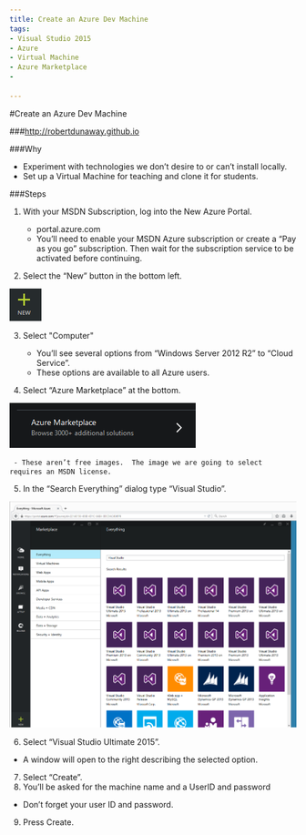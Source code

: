 ```yaml
---
title: Create an Azure Dev Machine
tags:
- Visual Studio 2015
- Azure
- Virtual Machine
- Azure Marketplace
- 

---
```



#Create an Azure Dev Machine

###http://robertdunaway.github.io

###Why
- Experiment with technologies we don’t desire to or can’t install locally.
- Set up a Virtual Machine for teaching and clone it for students.

###Steps

 1. With your MSDN Subscription, log into the New Azure Portal.

     - portal.azure.com
     - You’ll need to enable your MSDN Azure subscription or create a “Pay as you go” subscription.  Then wait for the subscription service to be activated before continuing.

 2. Select the “New” button in the bottom left.

  ![enter image description here](https://github.com/robertdunaway/blogs/blob/master/2015-04%20Create%20Azure%20Dev%20Machine/1.png?raw=true)

 3. Select "Computer"

     - You’ll see several options from “Windows Server 2012 R2” to “Cloud Service”.
     - These options are available to all Azure users.

 4. Select “Azure Marketplace” at the bottom.

  ![enter image description here](https://github.com/robertdunaway/blogs/blob/master/2015-04%20Create%20Azure%20Dev%20Machine/2.png?raw=true)

     - These aren’t free images.  The image we are going to select requires an MSDN license.

 5. In the “Search Everything” dialog type “Visual Studio”.

  ![enter image description here](https://github.com/robertdunaway/blogs/blob/master/2015-04%20Create%20Azure%20Dev%20Machine/3.png?raw=true)

 6. Select “Visual Studio Ultimate 2015”.

 - A window will open to the right describing the selected option.

 7. Select “Create”.
 8. You’ll be asked for the machine name and a UserID and password

 - Don’t forget your user ID and password.

 9. Press Create.




